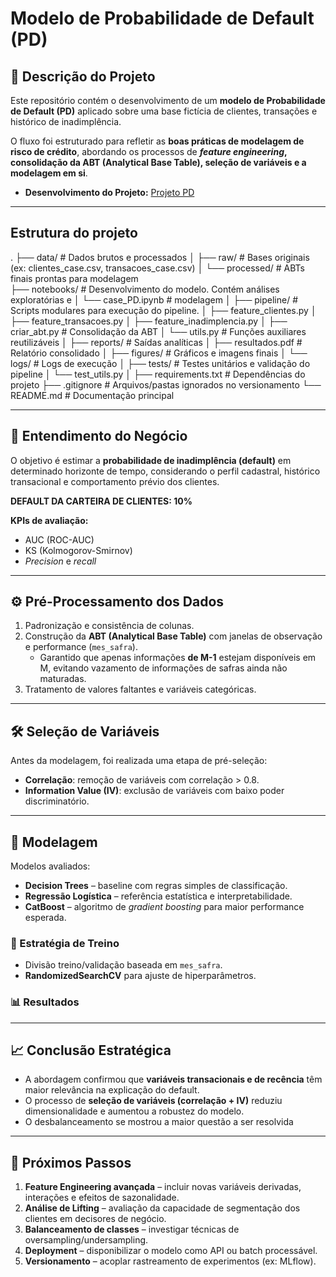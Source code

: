 # Modelo de Probabilidade de Default (PD) 

## 📌 Descrição do Projeto  

Este repositório contém o desenvolvimento de um **modelo de Probabilidade de Default (PD)** aplicado sobre uma base fictícia de clientes, transações e histórico de inadimplência.  

O fluxo foi estruturado para refletir as **boas práticas de modelagem de risco de crédito**, abordando os processos de ***feature engineering*, consolidação da ABT (Analytical Base Table), seleção de variáveis e a modelagem em si**.  

- **Desenvolvimento do Projeto:** [Projeto PD](notebook/case_PD.ipynb)  

---

## Estrutura do projeto

.
├── data/                   # Dados brutos e processados 
│   ├── raw/                # Bases originais (ex: clientes_case.csv, transacoes_case.csv)
│   └── processed/          # ABTs finais prontas para modelagem        
├── notebooks/              # Desenvolvimento do modelo. Contém análises exploratórias e
│   └── case_PD.ipynb       # modelagem
│
├── pipeline/               # Scripts modulares para execução do pipeline. 
│   ├── feature_clientes.py
│   ├── feature_transacoes.py
│   ├── feature_inadimplencia.py
│   ├── criar_abt.py      # Consolidação da ABT
│   └── utils.py            # Funções auxiliares reutilizáveis
│
├── reports/                # Saídas analíticas
│   ├── resultados.pdf      # Relatório consolidado
│   ├── figures/            # Gráficos e imagens finais
│   └── logs/               # Logs de execução
│
├── tests/                  # Testes unitários e validação do pipeline
│   └── test_utils.py
│
├── requirements.txt        # Dependências do projeto
├── .gitignore              # Arquivos/pastas ignorados no versionamento
└── README.md               # Documentação principal


---

## 🎯 Entendimento do Negócio  

O objetivo é estimar a **probabilidade de inadimplência (default)** em determinado horizonte de tempo, considerando o perfil cadastral, histórico transacional e comportamento prévio dos clientes.  

**DEFAULT DA CARTEIRA DE CLIENTES: 10%**

**KPIs de avaliação:**  
- AUC (ROC-AUC) 
- KS (Kolmogorov-Smirnov)  
- *Precision* e *recall*

---

## ⚙️ Pré-Processamento dos Dados  

1. Padronização e consistência de colunas.  
2. Construção da **ABT (Analytical Base Table)** com janelas de observação e performance (`mes_safra`).  
   - Garantido que apenas informações **de M-1** estejam disponíveis em M, evitando vazamento de informações de safras ainda não maturadas.  
3. Tratamento de valores faltantes e variáveis categóricas.  

---

## 🛠️ Seleção de Variáveis  

Antes da modelagem, foi realizada uma etapa de pré-seleção:  

- **Correlação**: remoção de variáveis com correlação > 0.8.  
- **Information Value (IV)**: exclusão de variáveis com baixo poder discriminatório.  

---

## 🤖 Modelagem  

Modelos avaliados:  
- **Decision Trees** – baseline com regras simples de classificação.  
- **Regressão Logística** – referência estatística e interpretabilidade.  
- **CatBoost** – algoritmo de *gradient boosting* para maior performance esperada.  

### 🔎 Estratégia de Treino  
- Divisão treino/validação baseada em `mes_safra`.  
- **RandomizedSearchCV** para ajuste de hiperparâmetros.  

### 📊 Resultados  


---

## 📈 Conclusão Estratégica  

- A abordagem confirmou que **variáveis transacionais e de recência** têm maior relevância na explicação do default.  
- O processo de **seleção de variáveis (correlação + IV)** reduziu dimensionalidade e aumentou a robustez do modelo.  
- O desbalanceamento se mostrou a maior questão a ser resolvida

---

## 🚀 Próximos Passos  

1. **Feature Engineering avançada** – incluir novas variáveis derivadas, interações e efeitos de sazonalidade.  
2. **Análise de Lifting** – avaliação da capacidade de segmentação dos clientes em decisores de negócio.  
3. **Balanceamento de classes** – investigar técnicas de oversampling/undersampling.  
4. **Deployment** – disponibilizar o modelo como API ou batch processável.  
5. **Versionamento** – acoplar rastreamento de experimentos (ex: MLflow).  
